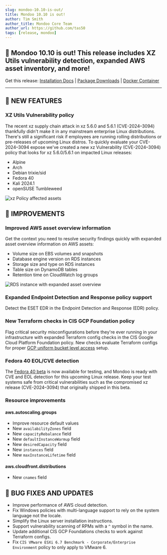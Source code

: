 ```yaml
---
slug: mondoo-10.10-is-out/
title: Mondoo 10.10 is out!
author: Tim Smith
author_title: Mondoo Core Team
author_url: https://github.com/tas50
tags: [release, mondoo]
---
```


## 🥳 Mondoo 10.10 is out! This release includes XZ Utils vulnerability detection, expanded AWS asset inventory, and more!

Get this release: [Installation Docs](https://mondoo.com/docs/cnspec/) | [Package Downloads](https://releases.mondoo.com/cnspec/) | [Docker Container](https://hub.docker.com/r/mondoo/cnspec)

---

## 🎉 NEW FEATURES

### XZ Utils Vulnerability policy

The recent xz supply chain attack in xz 5.6.0 and 5.6.1 (CVE-2024–3094) thankfully didn't make it in any mainstream enterprise Linux distributions. There's still a significant risk if employees are running rolling distributions or pre-releases of upcoming Linux distros. To quickly evaluate your CVE-2024–3094 expose we've created a new xz Vulnerability (CVE-2024–3094) policy that looks for xz 5.6.0/5.6.1 on impacted Linux releases:

- Alpine
- Arch
- Debian trixie/sid
- Fedora 40
- Kali 2024.1
- openSUSE Tumbleweed

![xz Policy affected assets](/img/releases/2024-04-02-mondoo-10.10-is-out/xz_policy.png)

## 🧹 IMPROVEMENTS

### Improved AWS asset overview information

Get the context you need to resolve security findings quickly with expanded asset overview information on AWS assets:

- Volume size on EBS volumes and snapshots
- Database engine version on RDS instances
- Storage size and type on RDS instances
- Table size on DynamoDB tables
- Retention time on CloudWatch log groups

![RDS instance with expanded asset overview](/img/releases/2024-04-02-mondoo-10.10-is-out/asset_overview.png)

### Expanded Endpoint Detection and Response policy support

Detect the ESET EDR in the Endpoint Detection and Response (EDR) policy.

### New Terraform checks in CIS GCP Foundation policy

Flag critical security misconfigurations before they're ever running in your infrastructure with expanded Terraform config checks in the CIS Google Cloud Platform Foundation policy. New checks evaluate Terraform configs for proper [GCP uniform bucket level access](https://cloud.google.com/storage/docs/uniform-bucket-level-access) setup.

### Fedora 40 EOL/CVE detection

The [Fedora 40 beta](https://www.redhat.com/en/blog/fedora-40-beta-now-available) is now available for testing, and Mondoo is ready with CVE and EOL detection for this upcoming Linux release. Keep your test systems safe from critical vulnerabilities such as the compromised xz release (CVE-2024–3094) that originally shipped in this beta.

### Resource improvements

#### aws.autoscaling.groups

- Improve resource default values
- New `availabilityZones` field
- New `capacityRebalance` field
- New `defaultInstanceWarmup` field
- New `desiredCapacity` field
- New `instances` field
- New `maxInstanceLifetime` field

#### aws.cloudfront.distributions

- New `cnames` field

## 🐛 BUG FIXES AND UPDATES

- Improve performance of AWS cloud detection.
- Fix Windows policies with multi-language support to rely on the system language not the locale.
- Simplify the Linux server installation instructions.
- Support vulnerability scanning of RPMs with a `^` symbol in the name.
- Update additional CIS GCP Foundations checks to work against Terraform configs.
- Fix `CIS VMware ESXi 6.7 Benchmark - Corporate/Enterprise Environment` policy to only apply to VMware 6.
